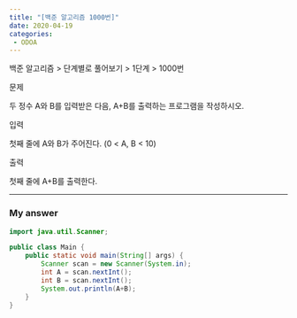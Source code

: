 ```yaml
---
title: "[백준 알고리즘 1000번]"
date: 2020-04-19
categories: 
 - ODOA
---
```

백준 알고리즘 > 단계별로 풀어보기 > 1단계 > 1000번
  
<p>문제</p>  
두 정수 A와 B를 입력받은 다음, A+B를 출력하는 프로그램을 작성하시오.

<p>입력</p>
첫째 줄에 A와 B가 주어진다. (0 < A, B < 10)

<p>출력</p>   
첫째 줄에 A+B를 출력한다.  

---

<h3>My answer</h3>


```java
import java.util.Scanner;

public class Main {
	public static void main(String[] args) {
		Scanner scan = new Scanner(System.in);
		int A = scan.nextInt();
		int B = scan.nextInt();
	    System.out.println(A+B);
	}
}
```




